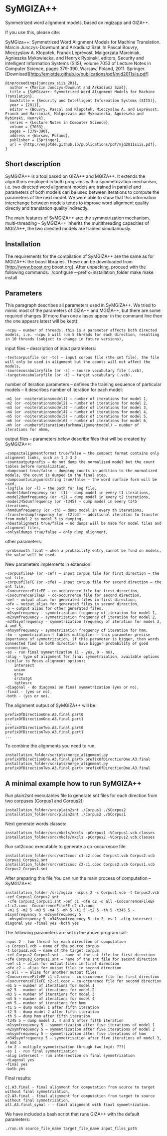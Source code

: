 
SyMGIZA++ 
=========

Symmetrized word alignment models, based on mgizapp and GIZA++.

If you use this, please cite:

SyMGiza++: Symmetrized Word Alignment Models for Machine Translation. Marcin Junczys-Dowmunt and Arkadiusz Szał. In Pascal Bouvry, Mieczyslaw A. Klopotek, Franck Leprévost, Malgorzata Marciniak, Agnieszka Mykowiecka, and Henryk Rybinski, editors, Security and Intelligent Information Systems (SIIS), volume 7053 of Lecture Notes in Computer Science, pages 379-390, Warsaw, Poland, 2011. Springer. [Download][http://emjotde.github.io/publications/pdf/mjd2011siis.pdf]

    @inproceedings{junczys_siis_2011,
      author = {Marcin Junczys-Dowmunt and Arkadiusz Szał},
      title = {SyMGiza++: Symmetrized Word Alignment Models for Machine Translation},
      booktitle = {Security and Intelligent Information Systems (SIIS)},
      year = {2011},
      editor = {Bouvry, Pascal and Klopotek, Mieczyslaw A. and Leprévost, Franck and Marciniak, Malgorzata and Mykowiecka, Agnieszka and Rybinski, Henryk},
      series = {Lecture Notes in Computer Science},
      volume = {7053},
      pages = {379-390},
      address = {Warsaw, Poland},
      publisher = {Springer},
      url = {http://emjotde.github.io/publications/pdf/mjd2011siis.pdf},
    }

Short description
-----------------

SyMGIZA++ is a tool based on GIZA++ and MGIZA++. It extends the algorithms employed in both programs with a symmetrization mechanism, i.e. two directed word alignment models are trained in parallel and parameters of both models can be used between iterations to compute the parameters of the next model. We were able to show that this information interchange between models tends to improve word alignment quality directly and translation quality indirectly. 

The main features of SyMGIZA++ are:
the symmetrization mechanism,
multi-threading - SyMGIZA++ inherits the multithreading capacities of MGIZA++, the two directed models are trained simultanously.

Installation
------------

The requirements for the compilation of SyMGIZA++ are the same as for MGIZA++: the boost libraries. These can be downloaded from [http://www.boost.org boost.org]. After unpacking, proceed with the following commands:
 ./configure --prefix=installation_folder
 make
 make install

Parameters
----------

This paragraph describes all parameters used in SyMGIZA++. We tried to mimic most of the parameters of GIZA++ and MGIZA++, but there are some required changes (If more than one aliases appear in the command line then the one appears latest will be kept):

    -ncpu – number of threads, this is a parameter affects both directed models, i.e. -ncpu 5 will run 5 threads for each direction, resulting in 10 threads (subject to change in future versions),

input files – description of input parameters:

    -testcorpusfile (or -tc) – input corpus file (the snt file), the file will only be used in alignment but the counts will not affect the models,
    -sourcevocabularyfile (or -s) – source vocabulary file (.vcb),
    -targetvocabularyfile (or -t) – target vocabulary (.vcb).

number of iteration parameters – defines the training sequence of particular models – it describes number of iteration for each model:

    -m1 (or -noiterationsmodel1) – number of iterations for model 1,
    -m2 (or -noiterationsmodel2) – number of iterations for model 2,
    -m3 (or -noiterationsmodel3) – number of iterations for model 3,
    -m4 (or -noiterationsmodel4) – number of iterations for model 4,
    -m5 (or -noiterationsmodel5) – number of iterations for model 5,
    -m6 (or -noiterationsmodel6) – number of iterations for model 6,
    -mh (or -numberofiterationsforhmmalignmentmodel) – number of iterations for mhmm,

output files – parameters below describe files that will be created by SyMGIZA++:

    -compactalignmentformat true/false – the compact format contains only alignment links, such as 1 2 3 2
    -countoutputprefix – do not dump the normalized model but the count tables before normalization,
    -dumpcount true/false – dumping counts in addition to the normalized models, the count is dumped in the final step,
    -dumpcountusingwordstring true/false – the word surface form will be used,
    -logfile (or -l) – the path for log file,
    -model1dumfrequency (or -t1) – dump model in every t1 iterations,
    -model2dumfrequency (or -t2) – dump model in every t2 iterations,
    -model345dumfrequency (or -t345) – dump model in every t345 iterations,
    -hmmdumfrequency (or -th) – dump model in every th iterations,
    -transferdumpfrequency (or -t2to3) – additional iteration to transfer from model 2 to model 3 is dumping,
    -nbestalignmets true/false – no dumps will be made for model files and alignment files,
    -onlyaldumps true/false – only dump alignment,

other parameters:

    -probsmooth float – when a probability entry cannot be fund on models, the value will be used.

New parameters implements in extension:

    -corpusfileEF (or -cef) – input corpus file for first direction – the snt file,
    -corpusfileFE (or -cfe) – input corpus file for second direction – the snt file,
    -CoocurrenceFileFE – co-occurrence file for first direction,
    -CoocurrenceFileEF - co-occurrence file for second direction,
    -oef – output alias for generated files in first direction,
    -ofe – output alias for generated files in second direction,
    -o – output alias for other generated files,
    -m1symfrequency - symmetrization frequency of iteration for model 1,
    -m2symfrequency - symmetrization frequency of iteration for model 2,
    -m345symfrequency - symmetrization frequency of iteration for model 3, 4 and 5,
    -mhsymfrequency - symmetrization frequency of iteration for hmm,
    -tm – symmetrization t tables multiplier – this parameter precise importance of symmetrization, if this parameter is bigger, then words connected find in both direction have bigger probability of good connection,
    -es - run final symmetrization (1 - yes, 0 - no),
    -alig - type of alignment for final symmetrization, available options (similar to Moses alignment option):
        intersect
        union
        grow
        srctotgt
        tgttosrc
    -diagonal - do diagonal on final symmetrization (yes or no),
    -final - (yes or no),
    -both - (yes or no).

The alignment output of SyMGIZA++ will be:

    prefixOfDirectionOne.A3.final.part0
    prefixOfDirectionOne.A3.final.part1
    ...
    prefixOfDirectionTwo.A3.final.part0
    prefixOfDirectionTwo.A3.final.part1
    ...
    
To combine the alignments you need to run:

    installation_folder/scripts/merge_alignment.py prefixOfDirectionOne.A3.final.part> prefixOfDirectionOne.A3.final
    installation_folder/scripts/merge_alignment.py prefixOfDirectionTwo.A3.final.part> prefixOfDirectionOne.A3.final


A minimal example how to run SyMGIZA++
--------------------------------------

Run plain2snt executables file to generate snt files for each direction from two corpuses (Corpus1 and Corpus2):

    installation_folder/src/plain2snt ./Corpus1 ./$Corpus2
    installation_folder/src/plain2snt ./Corpus2 ./$Corpus1

Next generate words classes:

    installation_folder/src/mkcls/mkcls -pCorpus1 –VCorpus1.vcb.classes
    installation_folder/src/mkcls/mkcls -pCorpus2 -VCorpus2.vcb.classes

Run snt2cooc executable to generate a co-occurrence file:
    
    installation_folder/src/snt2cooc c1-c2.cooc Corpus1.vcb Corpus2.vcb Corpus1_Corpus2.snt
    installation_folder/src/snt2cooc c2-c1.cooc Corpus2.vcb Corpus1.vcb Corpus2_Corpus1.snt

After preparing this file You can run the main process of computation – SyMGIZA++:
 
    installation_folder /src/mgiza -ncpus 2 -s Corpus1.vcb -t Corpus2.vcb -cef Corpus1_Corpus2.snt
     -cfe Corpus2_Corpus1.snt -oef c1 -ofe c2 -o all -CoocurrenceFileEF c1-c2.cooc -CoocurrenceFileFE c2-c1.cooc
     -m1 5 -m2 5 -m3 5 -m4 5 -mh 5 -t1 5 -t2 5 -th 5 -t345 5 -m1symfrequency 5 -m2symfrequency 5
     -mhsymfrequency 5 -m345symfrequency 5 -tm 2 -es 1 -alig intersect -diagonal yes -final yes -both yes

The following parameters are set in the above program call:

    -npus 2 – two thread for each direction of computation
    -s Corpus1.vcb – name of the source corpus
    -t Corpus2.vcb – name of the target corpus
    -cef Corpus2_Corpus1.snt – name of the snt file for first direction
    -cfe Corpus2_Corpus1.snt – name of the snt file for second direction
    -oef c1 – alias for output files in first direction
    -ofe c2 – alias for output files in second direction
    -o all - – alias for another output files
    -CoocurrenceFileEF c1-c2.cooc – co-occurence file for first direction
    -CoocurrenceFileFE c2-c1.cooc – co-occurence file for second direction
    -m1 5 – number of iterations for model 1
    -m2 5 – number of iterations for model 2
    -m3 5 – number of iterations for model 3
    -m4 5 – number of iterations for model 4
    -mh 5 – number of iterations for hmm
    -t1 5 – dump model 1 after fifth iteration
    -t2 5 – dump model 2 after fifth iteration
    -th 5 – dump hmm after fifth iteration
    -t345 5 – dump model 3, 4 and 5 after fifth iteration
    -m1symfrequency 5 – symmetrization after five iterations of model 1
    -m2symfrequency 5 – symmetrization after five iterations of model 2
    -mhsymfrequency 5 – symmetrization after five iterations of hmm
    -m345symfrequency 5 – symmetrisation after five iterations of model 3, 4 and 5
    -tm 2 – multiple symmetrisation through two (mjd: ???)
    -es 1 - run final symmetrization
    -alig intersect - run intersection on final symmetrization
    -diagonal yes
    -final yes
    -both yes

Final results:

    c1.A3.final - final alignment for computation from source to target without final symmetrization,
    c2.A3.final - final alignment for computation from target to source without final symmetrization,
    all.A3.final_symal - - final alignment with final symmetrization.

We have included a bash script that runs GIZA++ with the default parameters:
    
    ./run.sh source_file_name target_file_name input_files_path
